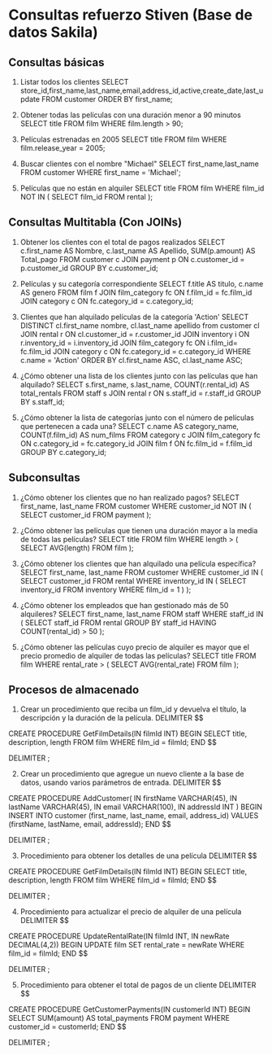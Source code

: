 # Consultas refuerzo Stiven (Base de datos Sakila) #

## Consultas básicas ##

1. Listar todos los clientes
    SELECT store_id,first_name,last_name,email,address_id,active,create_date,last_update 
    FROM customer
    ORDER BY first_name;

2. Obtener todas las películas con una duración menor a 90 minutos
    SELECT title
    FROM film
    WHERE film.length > 90;

3. Películas estrenadas en 2005
    SELECT title
    FROM film
    WHERE film.release_year = 2005;

4. Buscar clientes con el nombre "Michael"
    SELECT first_name,last_name
    FROM customer
    WHERE first_name = 'Michael';

5. Películas que no están en alquiler
    SELECT title 
    FROM film
    WHERE film_id NOT IN (
        SELECT film_id
        FROM rental
    );

## Consultas Multitabla (Con JOINs) ##
1. Obtener los clientes con el total de pagos realizados
    SELECT  c.first_name AS Nombre, c.last_name AS Apellido, SUM(p.amount) AS Total_pago
    FROM customer c
    JOIN payment p ON c.customer_id = p.customer_id
    GROUP BY c.customer_id;

2. Películas y su categoría correspondiente
    SELECT f.title AS titulo, c.name AS genero
    FROM film f
    JOIN film_category fc ON f.film_id = fc.film_id
    JOIN category c ON fc.category_id = c.category_id;

3. Clientes que han alquilado películas de la categoría 'Action'
    SELECT DISTINCT cl.first_name nombre, cl.last_name apellido
    from customer cl
    JOIN rental r ON cl.customer_id = r.customer_id
    JOIN inventory i ON r.inventory_id = i.inventory_id
    JOIN film_category fc ON i.film_id= fc.film_id
    JOIN category c ON fc.category_id =  c.category_id
    WHERE c.name = 'Action' ORDER BY cl.first_name ASC, cl.last_name ASC;

4. ¿Cómo obtener una lista de los clientes junto con las películas que han alquilado?
    SELECT s.first_name, s.last_name, COUNT(r.rental_id) AS total_rentals
    FROM staff s
    JOIN rental r ON s.staff_id = r.staff_id
    GROUP BY s.staff_id;
    
5. ¿Cómo obtener la lista de categorías junto con el número de películas que pertenecen a cada una?
    SELECT c.name AS category_name, COUNT(f.film_id) AS num_films
    FROM category c
    JOIN film_category fc ON c.category_id = fc.category_id
    JOIN film f ON fc.film_id = f.film_id
    GROUP BY c.category_id;


## Subconsultas ##
1. ¿Cómo obtener los clientes que no han realizado pagos?
    SELECT first_name, last_name
    FROM customer
    WHERE customer_id NOT IN (
    SELECT customer_id
    FROM payment
);

2. ¿Cómo obtener las películas que tienen una duración mayor a la media de todas las películas?
    SELECT title
    FROM film
    WHERE length > (
    SELECT AVG(length)
    FROM film
);

3. ¿Cómo obtener los clientes que han alquilado una película específica?
    SELECT first_name, last_name
FROM customer
WHERE customer_id IN (
    SELECT customer_id
    FROM rental
    WHERE inventory_id IN (
        SELECT inventory_id
        FROM inventory
        WHERE film_id = 1
    )
);

4. ¿Cómo obtener los empleados que han gestionado más de 50 alquileres?
    SELECT first_name, last_name
    FROM staff
    WHERE staff_id IN (
    SELECT staff_id
    FROM rental
    GROUP BY staff_id
    HAVING COUNT(rental_id) > 50
);

5. ¿Cómo obtener las películas cuyo precio de alquiler es mayor que el precio promedio de alquiler de todas las películas?
    SELECT title
    FROM film
    WHERE rental_rate > (
    SELECT AVG(rental_rate)
    FROM film
);


## Procesos de almacenado ##

1. Crear un procedimiento que reciba un film_id y devuelva el título, la descripción y la duración de la película.
DELIMITER $$

CREATE PROCEDURE GetFilmDetails(IN filmId INT)
BEGIN
    SELECT title, description, length
    FROM film
    WHERE film_id = filmId;
END $$

DELIMITER ;

2. Crear un procedimiento que agregue un nuevo cliente a la base de datos, usando varios parámetros de entrada.
DELIMITER $$

CREATE PROCEDURE AddCustomer(
    IN firstName VARCHAR(45),
    IN lastName VARCHAR(45),
    IN email VARCHAR(100),
    IN addressId INT
)
BEGIN
    INSERT INTO customer (first_name, last_name, email, address_id)
    VALUES (firstName, lastName, email, addressId);
END $$

DELIMITER ;

3. Procedimiento para obtener los detalles de una película
DELIMITER $$

CREATE PROCEDURE GetFilmDetails(IN filmId INT)
BEGIN
    SELECT title, description, length
    FROM film
    WHERE film_id = filmId;
END $$

DELIMITER ;

4. Procedimiento para actualizar el precio de alquiler de una película
DELIMITER $$

CREATE PROCEDURE UpdateRentalRate(IN filmId INT, IN newRate DECIMAL(4,2))
BEGIN
    UPDATE film
    SET rental_rate = newRate
    WHERE film_id = filmId;
END $$

DELIMITER ;

5. Procedimiento para obtener el total de pagos de un cliente
DELIMITER $$

CREATE PROCEDURE GetCustomerPayments(IN customerId INT)
BEGIN
    SELECT SUM(amount) AS total_payments
    FROM payment
    WHERE customer_id = customerId;
END $$

DELIMITER ;


